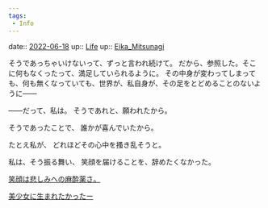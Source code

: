 ```yaml
---
tags:
 - Info
---
```


date:: [2022-06-18](../Daily_Note/2022-06-18.md)
up:: [Life](../Bar/Novel/Chaos/Life.md)
up:: [Eika_Mitsunagi](../Bar/Novel/Nacaria/Eika_Mitsunagi.md)

そうであっちゃいけないって、ずっと言われ続けて。
だから、参照した。そこに何もなくったって、満足していられるように。
その中身が変わってしまっても、何も無くなっていても、世界が、私自身が、その足をとどめることのないように――

――だって、私は。
そうであれと、願われたから。

そうであったことで、
誰かが喜んでいたから。

たとえ私が、
どれほどその心中を搔き乱そうと。

私は、そう振る舞い、
笑顔を届けることを、辞めたくなかった。


[笑顔は悲しみへの麻酔薬さ。](笑顔は悲しみへの麻酔薬さ。.md)

[美少女に生まれたかったー](Blogger/美少女に生まれたかったー.md)
